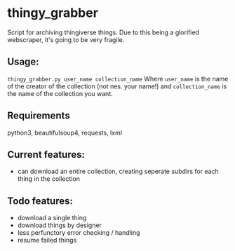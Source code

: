 # thingy_grabber
Script for archiving thingiverse things. Due to this being a glorified webscraper, it's going to be very fragile.

## Usage:
`thingy_grabber.py user_name collection_name`
Where `user_name` is the name of the creator of the collection (not nes. your name!) and `collection_name` is the name of the collection you want.

## Requirements
python3, beautifulsoup4, requests, lxml

## Current features:
- can download an entire collection, creating seperate subdirs for each thing in the collection

## Todo features:
- download a single thing
- download things by designer
- less perfunctory error checking / handling
- resume failed things
